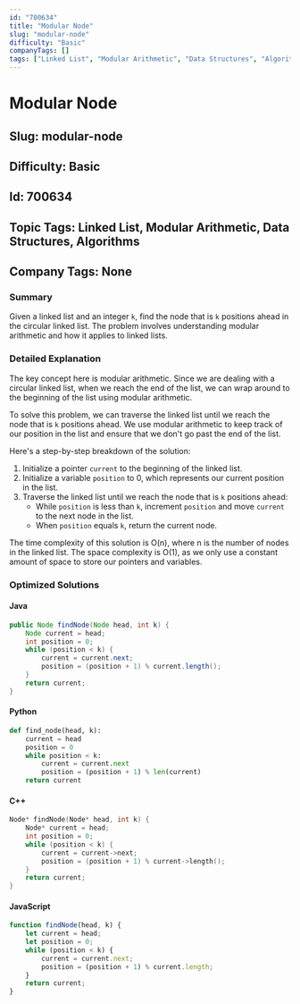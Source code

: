 ```yaml
---
id: "700634"
title: "Modular Node"
slug: "modular-node"
difficulty: "Basic"
companyTags: []
tags: ["Linked List", "Modular Arithmetic", "Data Structures", "Algorithms"]
---
```


# Modular Node
## Slug: modular-node
## Difficulty: Basic
## Id: 700634
## Topic Tags: Linked List, Modular Arithmetic, Data Structures, Algorithms
## Company Tags: None

### Summary
Given a linked list and an integer `k`, find the node that is `k` positions ahead in the circular linked list. The problem involves understanding modular arithmetic and how it applies to linked lists.

### Detailed Explanation
The key concept here is modular arithmetic. Since we are dealing with a circular linked list, when we reach the end of the list, we can wrap around to the beginning of the list using modular arithmetic.

To solve this problem, we can traverse the linked list until we reach the node that is `k` positions ahead. We use modular arithmetic to keep track of our position in the list and ensure that we don't go past the end of the list.

Here's a step-by-step breakdown of the solution:

1. Initialize a pointer `current` to the beginning of the linked list.
2. Initialize a variable `position` to 0, which represents our current position in the list.
3. Traverse the linked list until we reach the node that is `k` positions ahead:
    * While `position` is less than `k`, increment `position` and move `current` to the next node in the list.
    * When `position` equals `k`, return the current node.

The time complexity of this solution is O(n), where n is the number of nodes in the linked list. The space complexity is O(1), as we only use a constant amount of space to store our pointers and variables.

### Optimized Solutions

#### Java
```java
public Node findNode(Node head, int k) {
    Node current = head;
    int position = 0;
    while (position < k) {
        current = current.next;
        position = (position + 1) % current.length();
    }
    return current;
}
```

#### Python
```python
def find_node(head, k):
    current = head
    position = 0
    while position < k:
        current = current.next
        position = (position + 1) % len(current)
    return current
```

#### C++
```cpp
Node* findNode(Node* head, int k) {
    Node* current = head;
    int position = 0;
    while (position < k) {
        current = current->next;
        position = (position + 1) % current->length();
    }
    return current;
}
```

#### JavaScript
```javascript
function findNode(head, k) {
    let current = head;
    let position = 0;
    while (position < k) {
        current = current.next;
        position = (position + 1) % current.length;
    }
    return current;
}
```